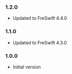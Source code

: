 ### 1.2.0
- Updated to FreSwift 4.4.0

### 1.1.0
- Updated to FreSwift 4.3.0

### 1.0.0
- Initial version

